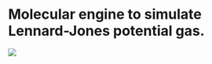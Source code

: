 # Molecular engine to simulate Lennard-Jones potential gas.
![](https://github.com/aslanchek/RealGasModel/blob/master/animation.gif)
